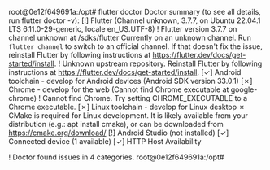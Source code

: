 root@0e12f649691a:/opt# flutter doctor
Doctor summary (to see all details, run flutter doctor -v):
[!] Flutter (Channel unknown, 3.7.7, on Ubuntu 22.04.1 LTS 6.11.0-29-generic, locale en_US.UTF-8)
    ! Flutter version 3.7.7 on channel unknown at /sdks/flutter
      Currently on an unknown channel. Run `flutter channel` to switch to an official channel.
      If that doesn't fix the issue, reinstall Flutter by following instructions at https://flutter.dev/docs/get-started/install.
    ! Unknown upstream repository.
      Reinstall Flutter by following instructions at https://flutter.dev/docs/get-started/install.
[✓] Android toolchain - develop for Android devices (Android SDK version 33.0.1)
[✗] Chrome - develop for the web (Cannot find Chrome executable at google-chrome)
    ! Cannot find Chrome. Try setting CHROME_EXECUTABLE to a Chrome executable.
[✗] Linux toolchain - develop for Linux desktop
    ✗ CMake is required for Linux development.
      It is likely available from your distribution (e.g.: apt install cmake), or can be downloaded from https://cmake.org/download/
[!] Android Studio (not installed)
[✓] Connected device (1 available)
[✓] HTTP Host Availability

! Doctor found issues in 4 categories.
root@0e12f649691a:/opt# 
